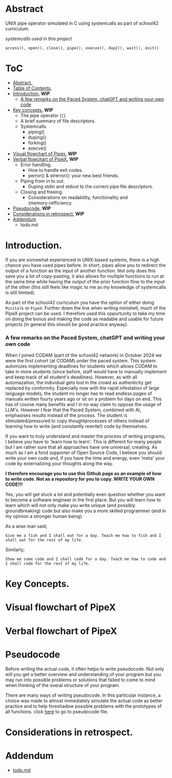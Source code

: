 # Abstract
UNIX pipe operator simulated in C using systemcalls as part of school42 curriculum.

*systemcalls used in this project*
```
access(), open(), close(), pipe(), execve(), dup2(), wait(), exit()
```

# ToC
- [Abstract.](#abstract)
- [Table of Contents.](#toc)
- [Introduction.](#introduction) **WIP**
	- [A few remarks on the Paced System, chatGPT and writing your own code](###a-few-remarks-on-the-paced-system,-chatgpt-and-writing-your-own-code)
- [Key concepts.](#key-concepts) **WIP**
	- The pipe operator (`|`).
	- A brief summary of file descriptors.
	- Systemcalls.
		- piping()
		- duping()
		- forking()
		- execve()
- [Visual flowchart of Pipex.](#visual-flowchart-of-pipex) **WIP**
- [Verbal flowchart of PipeX.](#verbal-flowchart-of-pipex) **WIP**
	- Error handling.
		- How to handle exit codes.
		- perror() & strerror(): your new best friends.
	- Piping from in to out.
		- Duping stdin and stdout to the correct pipe file descriptors.
	- Closing and freeing.
		- Considerations on readability, functionality and (memory-)efficiency.
- [Pseudocode.](pseudocode.md) **WIP**
- [Considerations in retrospect.](#considerations-in-retrospect) **WIP**
- [Addendum](#addendum)
	- todo.md

# Introduction.
If you are somewhat experienced in UNIX-based systems, there is a high chance you have used pipes before. In short, pipes allow you to redirect the output of a function as the input of another function. Not only does this save you a lot of copy-pasting, it also allows for multiple functions to run at the same time while having the output of the prior function flow to the input of the other (this still feels like magic to me as my knowledge of systemcalls is still limited).

As part of the school42 curriculum you have the option of either doing `Minitalk` or `PipeX`. Further down the line when writing minishell, much of the PipeX project can be used. I therefore used this oppurtunity to take my time on doing the bonus and making the code as readable and usable for future projects (in general this should be good practice anyway).

### A few remarks on the Paced System, chatGPT and writing your own code
When I joined CODAM (part of the school42 network) in October 2024 we were the first cohort (at CODAM) under the paced system. This system automizes implementing deadlines for students which allows CODAM to take in more students (since before, staff would have to manually implement and keep track of all student's deadlines). However, as with all automazation, the individual gets lost in the crowd as authenticity get replaced by conformity. Especially now with the rapid infestation of large language models, the student no longer has to read endless pages of manuals written fourty years ago or sit on a problem for days on end. This has of course many benefits and I in no way claim to oppose the usage of LLM's. However I fear that the Paced System, combined with AI, emphasises results instead of the process. The student is stimulated/pressured to copy thoughtprocesses of others instead of learning how to write (and constantly rewrite!) code by themselves. 

If you want to truly understand and master the process of writing programs, I believe you have to 'learn how to learn'. This is different for many people but I am rather sure that all approaches have one universal; creating. As much as I am a fond supporter of Open Source Code, I believe you should write your own code and, if you have the time and energy, even 'meta' your code by externalizing your thoughts along the way.

**I therefore encourage you to use this Github page as an example of *how* to write code. Not as a repository for you to copy. WRITE YOUR OWN CODE!!!**

Yes, you will get stuck a lot and potentially even question whether you want to become a software engineer in the first place. But you will learn how to learn which will not only make you write unique (and possibly groundbreaking) code but also make you a more skilled programmer (and in my opinion a stronger human being).

As a wise man said;

`Give me a fish and I shall eat for a day. Teach me how to fish and I shall eat for the rest of my life.`

Similarly;

`Show me some code and I shall code for a day. Teach me how to code and I shall code for the rest of my life.` 

# Key Concepts.

# Visual flowchart of PipeX

# Verbal flowchart of PipeX

# Pseudocode
Before writing the actual code, it often helps to write pseudocode. Not only will you get a better overview and understanding of your program but you may run into possible problems or solutions that failed to come to mind when thinking of the overal structure of your program.

There are many ways of writing pseudocode. In this particular instance, a choice was made to almost immediately simulate the actual code as better practice and to help foreshadow possible problems with the prototypes of all functions.
click [here](pseudocode.md) to go to pseudocode file.
# Considerations in retrospect.
# Addendum
- [todo.md](todo.md)

